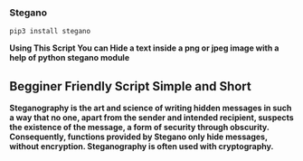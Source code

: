 ### Stegano 

`pip3 install stegano `

**Using This Script You can Hide a text inside a png or jpeg image with a help of python stegano module**
## Begginer Friendly Script Simple and Short 

**Steganography is the art and science of writing hidden messages in such a way that no one, apart from the sender and intended recipient, suspects the existence of the message, a form of security through obscurity. Consequently, functions provided by Stegano only hide messages, without encryption. Steganography is often used with cryptography.**
